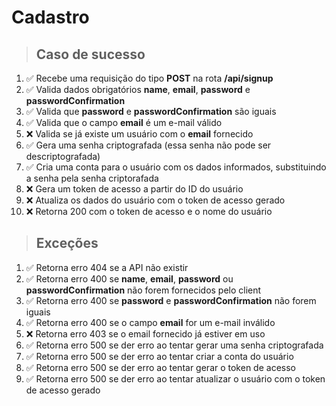 # Cadastro

> ## Caso de sucesso

1. ✅ Recebe uma requisição do tipo **POST** na rota **/api/signup**
1. ✅ Valida dados obrigatórios **name**, **email**, **password** e **passwordConfirmation**
1. ✅ Valida que **password** e **passwordConfirmation** são iguais
1. ✅ Valida que o campo **email** é um e-mail válido
1. :x: Valida se já existe um usuário com o **email** fornecido
1. ✅ Gera uma senha criptografada (essa senha não pode ser descriptografada)
1. ✅ Cria uma conta para o usuário com os dados informados, substituindo a senha pela senha criptorafada
1. :x: Gera um token de acesso a partir do ID do usuário
1. :x: Atualiza os dados do usuário com o token de acesso gerado
1. :x: Retorna 200 com o token de acesso e o nome do usuário

> ## Exceções

1. ✅ Retorna erro 404 se a API não existir
1. ✅ Retorna erro 400 se **name**, **email**, **password** ou **passwordConfirmation** não forem fornecidos pelo client
1. ✅ Retorna erro 400 se **password** e **passwordConfirmation** não forem iguais
1. ✅ Retorna erro 400 se o campo **email** for um e-mail inválido
1. :x: Retorna erro 403 se o email fornecido já estiver em uso
1. ✅ Retorna erro 500 se der erro ao tentar gerar uma senha criptografada
1. ✅ Retorna erro 500 se der erro ao tentar criar a conta do usuário
1. ✅ Retorna erro 500 se der erro ao tentar gerar o token de acesso
1. ✅ Retorna erro 500 se der erro ao tentar atualizar o usuário com o token de acesso gerado